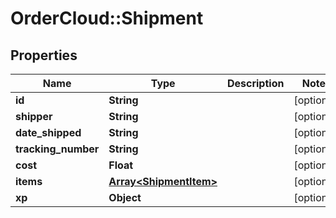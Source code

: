 # OrderCloud::Shipment

## Properties
Name | Type | Description | Notes
------------ | ------------- | ------------- | -------------
**id** | **String** |  | [optional] 
**shipper** | **String** |  | [optional] 
**date_shipped** | **String** |  | [optional] 
**tracking_number** | **String** |  | [optional] 
**cost** | **Float** |  | [optional] 
**items** | [**Array&lt;ShipmentItem&gt;**](ShipmentItem.md) |  | [optional] 
**xp** | **Object** |  | [optional] 


